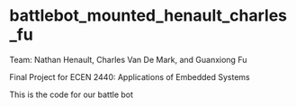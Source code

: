 # battlebot_mounted_henault_charles_fu
Team: Nathan Henault, Charles Van De Mark, and Guanxiong Fu 

Final Project for ECEN 2440: Applications of Embedded Systems

This is the code for our battle bot
